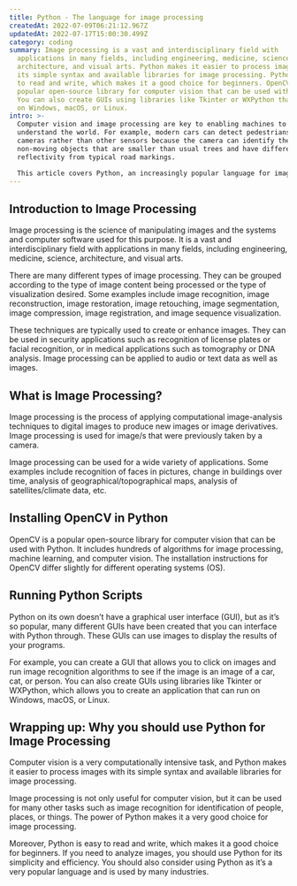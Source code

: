 ```yaml
---
title: Python - The language for image processing
createdAt: 2022-07-09T06:21:12.967Z
updatedAt: 2022-07-17T15:00:30.499Z
category: coding
summary: Image processing is a vast and interdisciplinary field with
  applications in many fields, including engineering, medicine, science,
  architecture, and visual arts. Python makes it easier to process images with
  its simple syntax and available libraries for image processing. Python is easy
  to read and write, which makes it a good choice for beginners. OpenCV is a
  popular open-source library for computer vision that can be used with Python.
  You can also create GUIs using libraries like Tkinter or WXPython that can run
  on Windows, macOS, or Linux.
intro: >-
  Computer vision and image processing are key to enabling machines to
  understand the world. For example, modern cars can detect pedestrians with
  cameras rather than other sensors because the camera can identify them as
  non-moving objects that are smaller than usual trees and have different
  reflectivity from typical road markings. 

  This article covers Python, an increasingly popular language for image processing tasks. It’s a dynamic language like Ruby, which makes it easier to read and write programs. Furthermore, Python includes several useful libraries for image processing such as OpenCV (Computer Vision) and PIL (Python Imaging Library). If you’re new to programming, check out our article on Why Python is a Great First Programming Language.
---
```


## Introduction to Image Processing

Image processing is the science of manipulating images and the systems and computer software used for this purpose. It is a vast and interdisciplinary field with applications in many fields, including engineering, medicine, science, architecture, and visual arts.

There are many different types of image processing. They can be grouped according to the type of image content being processed or the type of visualization desired. Some examples include image recognition, image reconstruction, image restoration, image retouching, image segmentation, image compression, image registration, and image sequence visualization.

These techniques are typically used to create or enhance images. They can be used in security applications such as recognition of license plates or facial recognition, or in medical applications such as tomography or DNA analysis. Image processing can be applied to audio or text data as well as images.

## What is Image Processing?

Image processing is the process of applying computational image-analysis techniques to digital images to produce new images or image derivatives. Image processing is used for image/s that were previously taken by a camera.

Image processing can be used for a wide variety of applications. Some examples include recognition of faces in pictures, change in buildings over time, analysis of geographical/topographical maps, analysis of satellites/climate data, etc.

## Installing OpenCV in Python

OpenCV is a popular open-source library for computer vision that can be used with Python. It includes hundreds of algorithms for image processing, machine learning, and computer vision. The installation instructions for OpenCV differ slightly for different operating systems (OS).

## Running Python Scripts

Python on its own doesn’t have a graphical user interface (GUI), but as it’s so popular, many different GUIs have been created that you can interface with Python through. These GUIs can use images to display the results of your programs.

For example, you can create a GUI that allows you to click on images and run image recognition algorithms to see if the image is an image of a car, cat, or person. You can also create GUIs using libraries like Tkinter or WXPython, which allows you to create an application that can run on Windows, macOS, or Linux.

## Wrapping up: Why you should use Python for Image Processing

Computer vision is a very computationally intensive task, and Python makes it easier to process images with its simple syntax and available libraries for image processing.

Image processing is not only useful for computer vision, but it can be used for many other tasks such as image recognition for identification of people, places, or things. The power of Python makes it a very good choice for image processing.

Moreover, Python is easy to read and write, which makes it a good choice for beginners. If you need to analyze images, you should use Python for its simplicity and efficiency. You should also consider using Python as it’s a very popular language and is used by many industries.
